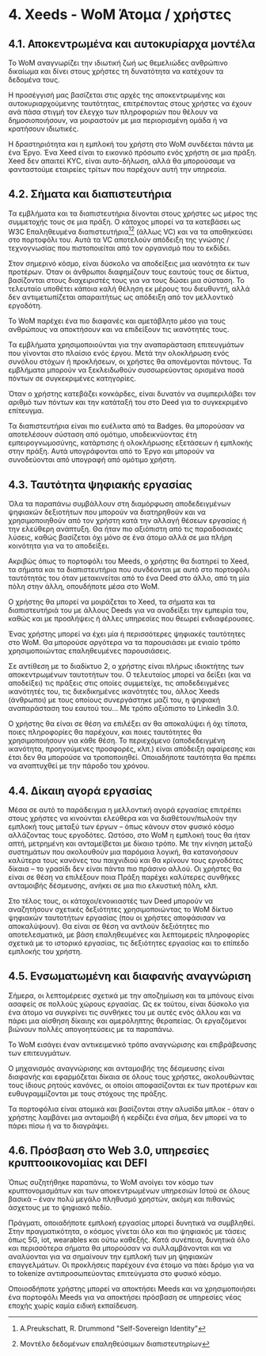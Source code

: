 # 4. Xeeds - WoM Άτομα / χρήστες

## 4.1. Αποκεντρωμένα και αυτοκυρίαρχα μοντέλα

Το WoM αναγνωρίζει την ιδιωτική ζωή ως θεμελιώδες ανθρώπινο δικαίωμα και δίνει στους χρήστες τη δυνατότητα να κατέχουν τα δεδομένα τους.

Η προσέγγισή μας βασίζεται στις αρχές της αποκεντρωμένης και αυτοκυριαρχούμενης ταυτότητας, επιτρέποντας στους χρήστες να έχουν ανά πάσα στιγμή τον έλεγχο των πληροφοριών που θέλουν να δημοσιοποιήσουν, να μοιραστούν με μια περιορισμένη ομάδα ή να κρατήσουν ιδιωτικές.

Η δραστηριότητα και η εμπλοκή του χρήστη στο WoM συνδέεται πάντα με ένα Έργο. Ένα Xeed είναι το εικονικό πρόσωπο ενός χρήστη σε μια πράξη. Xeed δεν απαιτεί KYC, είναι αυτο-δήλωση, αλλά θα μπορούσαμε να φανταστούμε εταιρείες τρίτων που παρέχουν αυτή την υπηρεσία.

## 4.2. Σήματα και διαπιστευτήρια

Τα εμβλήματα και τα διαπιστευτήρια δίνονται στους χρήστες ως μέρος της συμμετοχής τους σε μια πράξη. Ο κάτοχος μπορεί να τα κατεβάσει ως W3C Επαληθευμένα διαπιστευτήρια[^7][^8] (άλλως VC) και να τα αποθηκεύσει στο πορτοφόλι του. Αυτά τα VC αποτελούν απόδειξη της γνώσης / τεχνογνωσίας που πιστοποιείται από τον οργανισμό που το εκδίδει.

Στον σημερινό κόσμο, είναι δύσκολο να αποδείξεις μια ικανότητα εκ των προτέρων. Όταν οι άνθρωποι διαφημίζουν τους εαυτούς τους σε δίκτυα, βασίζονται στους διαχειριστές τους για να τους δώσει μια σύσταση. Το τελευταίο υποθέτει κάποια καλή θέληση εκ μέρους του διευθυντή, αλλά δεν αντιμετωπίζεται απαραιτήτως ως απόδειξη από τον μελλοντικό εργοδότη.

Το WoM παρέχει ένα πιο διαφανές και αμετάβλητο μέσο για τους ανθρώπους να αποκτήσουν και να επιδείξουν τις ικανότητές τους.

Τα εμβλήματα χρησιμοποιούνται για την αναπαράσταση επιτευγμάτων που γίνονται στο πλαίσιο ενός έργου. Μετά την ολοκλήρωση ενός συνόλου στόχων ή προκλήσεων, οι χρήστες θα απονέμονται πόντους. Τα εμβλήματα μπορούν να ξεκλειδωθούν συσσωρεύοντας ορισμένα ποσά πόντων σε συγκεκριμένες κατηγορίες.

Όταν ο χρήστης κατεβάζει κονκάρδες, είναι δυνατόν να συμπεριλάβει τον αριθμό των πόντων και την κατάταξή του στο Deed για το συγκεκριμένο επίτευγμα.

Τα διαπιστευτήρια είναι πιο ευέλικτα από τα Badges. θα μπορούσαν να αποτελέσουν σύσταση από ομότιμο, υποδεικνύοντας έτη εμπειρογνωμοσύνης, κατάρτισης ή ολοκλήρωσης εξετάσεων ή εμπλοκής στην πράξη. Αυτά υπογράφονται από το Έργο και μπορούν να συνοδεύονται από υπογραφή από ομότιμο χρήστη.

## 4.3. Ταυτότητα ψηφιακής εργασίας

Όλα τα παραπάνω συμβάλλουν στη διαμόρφωση αποδεδειγμένων ψηφιακών δεξιοτήτων που μπορούν να διατηρηθούν και να χρησιμοποιηθούν από τον χρήστη κατά την αλλαγή θέσεων εργασίας ή την ελεύθερη ανάπτυξη. Θα ήταν πιο αξιόπιστη από τις παραδοσιακές λύσεις, καθώς βασίζεται όχι μόνο σε ένα άτομο αλλά σε μια πλήρη κοινότητα για να το αποδείξει.

Ακριβώς όπως το πορτοφόλι του Meeds, ο χρήστης θα διατηρεί το Xeed, τα σήματα και τα διαπιστευτήρια που συνδέονται με αυτό στο πορτοφόλι ταυτότητάς του όταν μετακινείται από το ένα Deed στο άλλο, από τη μία πόλη στην άλλη, οπουδήποτε μέσα στο WoM.

Ο χρήστης θα μπορεί να μοιράζεται το Xeed, τα σήματα και τα διαπιστευτήριά του με άλλους Deeds για να αναδείξει την εμπειρία του, καθώς και με προσλήψεις ή άλλες υπηρεσίες που θεωρεί ενδιαφέρουσες.

Ένας χρήστης μπορεί να έχει μία ή περισσότερες ψηφιακές ταυτότητες στο WoM. Θα μπορούσε αργότερα να τα παρουσιάσει με ενιαίο τρόπο χρησιμοποιώντας επαληθευμένες παρουσιάσεις.

Σε αντίθεση με το διαδίκτυο 2, ο χρήστης είναι πλήρως ιδιοκτήτης των αποκεντρωμένων ταυτοτήτων του. Ο τελευταίος μπορεί να δείξει (και να αποδείξει) τις πράξεις στις οποίες συμμετείχε, τις αποδεδειγμένες ικανότητές του, τις διεκδικημένες ικανότητές του, άλλος Xeeds (άνθρωποι) με τους οποίους συνεργάστηκε μαζί του, η ψηφιακή αναπαράσταση του εαυτού του... Με τρόπο αξιόπιστο το LinkedIn 3.0.

Ο χρήστης θα είναι σε θέση να επιλέξει αν θα αποκαλύψει ή όχι τίποτα, ποιες πληροφορίες θα παρέχουν, και ποιες ταυτότητες θα χρησιμοποιήσουν για κάθε θέση. Το περιεχόμενο (αποδεδειγμένη ικανότητα, προηγούμενες προσφορές, κλπ.) είναι απόδειξη αφαίρεσης και έτσι δεν θα μπορούσε να τροποποιηθεί. Οποιαδήποτε ταυτότητα θα πρέπει να αναπτυχθεί με την πάροδο του χρόνου.

## 4.4. Δίκαιη αγορά εργασίας

Μέσα σε αυτό το παράδειγμα η μελλοντική αγορά εργασίας επιτρέπει στους χρήστες να κινούνται ελεύθερα και να διαθέτουν/πωλούν την εμπλοκή τους μεταξύ των έργων – όπως κάνουν στον φυσικό κόσμο αλλάζοντας τους εργοδότες. Ωστόσο, στο WoM η εμπλοκή τους θα ήταν απτή, μετρημένη και ανταμείβεται με δίκαιο τρόπο. Με την κίνηση μεταξύ συστημάτων που ακολουθούν μια παρόμοια λογική, θα κατανοήσουν καλύτερα τους κανόνες του παιχνιδιού και θα κρίνουν τους εργοδότες δίκαια – το γρασίδι δεν είναι πάντα πιο πράσινο αλλού. Οι χρήστες θα είναι σε θέση να επιλέξουν ποια Πράξη παρέχει καλύτερες συνθήκες ανταμοιβής δέσμευσης, ανήκει σε μια πιο ελκυστική πόλη, κλπ.

Στο τέλος τους, οι κάτοχοι/ενοικιαστές των Deed μπορούν να αναζητήσουν σχετικές δεξιότητες χρησιμοποιώντας το WoM δίκτυο ψηφιακών ταυτοτήτων εργασίας (που οι χρήστες αποφάσισαν να αποκαλύψουν). Θα είναι σε θέση να αντλούν δεξιότητες πιο αποτελεσματικά, με βάση επαληθευμένες και λεπτομερείς πληροφορίες σχετικά με το ιστορικό εργασίας, τις δεξιότητες εργασίας και το επίπεδο εμπλοκής του χρήστη.

## 4.5. Ενσωματωμένη και διαφανής αναγνώριση

Σήμερα, οι λεπτομέρειες σχετικά με την αποζημίωση και τα μπόνους είναι ασαφείς σε πολλούς χώρους εργασίας. Ως εκ τούτου, είναι δύσκολο για ένα άτομο να συγκρίνει τις συνθήκες του με αυτές ενός άλλου και να πάρει μια αίσθηση δίκαιης και αμερόληπτης θεραπείας. Οι εργαζόμενοι βιώνουν πολλές απογοητεύσεις με τα παραπάνω.

Το WoM εισάγει έναν αντικειμενικό τρόπο αναγνώρισης και επιβράβευσης των επιτευγμάτων.

Ο μηχανισμός αναγνώρισης και ανταμοιβής της δέσμευσης είναι διαφανής και εφαρμόζεται δίκαια σε όλους τους χρήστες, ακολουθώντας τους ίδιους ρητούς κανόνες, οι οποίοι αποφασίζονται εκ των προτέρων και ευθυγραμμίζονται με τους στόχους της πράξης.

Τα πορτοφόλια είναι ατομικά και βασίζονται στην αλυσίδα μπλοκ - όταν ο χρήστης λαμβάνει μια ανταμοιβή ή κερδίζει ένα σήμα, δεν μπορεί να το πάρει πίσω ή να το διαγράψει.

## 4.6. Πρόσβαση στο Web 3.0, υπηρεσίες κρυπτοοικονομίας και DEFI

Όπως συζητήθηκε παραπάνω, το WoM ανοίγει τον κόσμο των κρυπτονομισμάτων και των αποκεντρωμένων υπηρεσιών Ιστού σε όλους βασικά – έναν πολύ μεγάλο πληθυσμό χρηστών, ακόμη και πιθανώς άσχετους με το ψηφιακό πεδίο.

Πράγματι, οποιαδήποτε εμπλοκή εργασίας μπορεί δυνητικά να συμβληθεί. Στην πραγματικότητα, ο κόσμος γίνεται όλο και πιο ψηφιακός με τάσεις όπως 5G, iot, wearables και ούτω καθεξής. Κατά συνέπεια, δυνητικά όλο και περισσότερα σήματα θα μπορούσαν να συλλαμβάνονται και να αναλύονται για να σημαίνουν την εμπλοκή των μη ψηφιακών επαγγελμάτων. Οι προκλήσεις παρέχουν ένα έτοιμο να πάει δρόμο για να το tokenize αντιπροσωπεύοντας επιτεύγματα στο φυσικό κόσμο.

Οποιοσδήποτε χρήστης μπορεί να αποκτήσει Meeds και να χρησιμοποιήσει ένα πορτοφόλι Meeds για να αποκτήσει πρόσβαση σε υπηρεσίες νέας εποχής χωρίς καμία ειδική εκπαίδευση.

[^7]: A.Preukschatt, R. Drummond "Self-Sovereign Identity"
[^8]: Μοντέλο δεδομένων επαληθεύσιμων διαπιστευτηρίων
